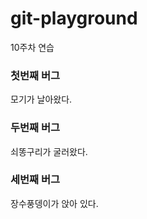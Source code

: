 # git-playground

10주차 연습

### 첫번째 버그

모기가 날아왔다.

### 두번째 버그

쇠똥구리가 굴러왔다.

### 세번째 버그

장수풍뎅이가 앉아 있다.
